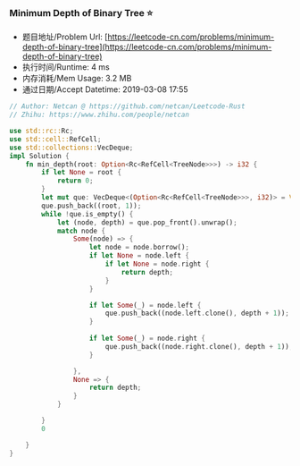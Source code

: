 
### Minimum Depth of Binary Tree :star:
- 题目地址/Problem Url: [https://leetcode-cn.com/problems/minimum-depth-of-binary-tree](https://leetcode-cn.com/problems/minimum-depth-of-binary-tree)
- 执行时间/Runtime: 4 ms 
- 内存消耗/Mem Usage: 3.2 MB
- 通过日期/Accept Datetime: 2019-03-08 17:55

```rust
// Author: Netcan @ https://github.com/netcan/Leetcode-Rust
// Zhihu: https://www.zhihu.com/people/netcan

use std::rc::Rc;
use std::cell::RefCell;
use std::collections::VecDeque;
impl Solution {
    fn min_depth(root: Option<Rc<RefCell<TreeNode>>>) -> i32 {
        if let None = root {
            return 0;
        }
        let mut que: VecDeque<(Option<Rc<RefCell<TreeNode>>>, i32)> = VecDeque::new();
        que.push_back((root, 1));
        while !que.is_empty() {
            let (node, depth) = que.pop_front().unwrap();
            match node {
                Some(node) => {
                    let node = node.borrow();
                    if let None = node.left {
                        if let None = node.right {
                            return depth;
                        }
                    }

                    if let Some(_) = node.left {
                        que.push_back((node.left.clone(), depth + 1));
                    }
                    
                    if let Some(_) = node.right {
                        que.push_back((node.right.clone(), depth + 1));
                    }

                },
                None => {
                    return depth;
                }
            }

        }
        0

    }
}


```
